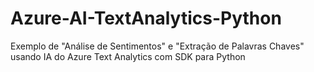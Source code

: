 # Azure-AI-TextAnalytics-Python
Exemplo de "Análise de Sentimentos" e "Extração de Palavras Chaves" usando IA do Azure Text Analytics com SDK para Python
